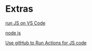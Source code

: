 # Extras

[run JS on VS Code](https://www.youtube.com/watch?v=3JVtC3sUFvo)

[node js](https://retool.com/use-case/build-nodejs-app?igaag=1340307130542233&igaat=&igacm=422864102&igacr=&igakw=node%20js&igamt=e&igant=o&rcid=701Qo00000jMqFmIAK&_keyword=node%20js&adgroupid=1340307130542233&utm_source=bing&utm_medium=search&utm_campaign=422864102&utm_term=node%20js&utm_content=&hsa_acc=7420316652&hsa_cam=422864102&hsa_grp=1340307130542233&hsa_ad=&hsa_src=o&hsa_tgt=kwd-83770295011032:loc-4109&hsa_kw=node%20js&hsa_mt=e&hsa_net=adwords&hsa_ver=3&msclkid=2ef566503e9d1ccea141019ee736ad85)

[Use gitHub to Run Actions for JS code](https://www.youtube.com/watch?v=u-TcADhWosA)
